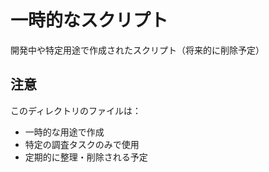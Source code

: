 # 一時的なスクリプト

開発中や特定用途で作成されたスクリプト（将来的に削除予定）

## 注意

このディレクトリのファイルは：
- 一時的な用途で作成
- 特定の調査タスクのみで使用
- 定期的に整理・削除される予定
